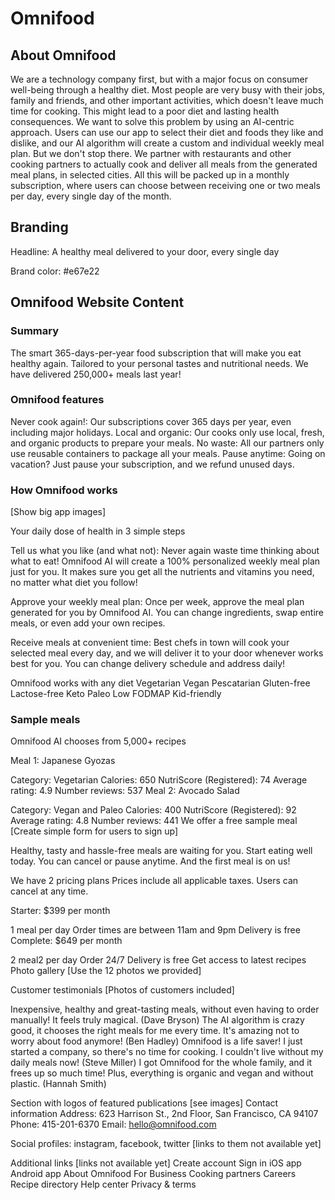 # Omnifood

## About Omnifood

We are a technology company first, but with a major focus on consumer well-being through a healthy diet. Most people are very busy with their jobs, family and friends, and other important activities, which doesn't leave much time for cooking. This might lead to a poor diet and lasting health consequences. We want to solve this problem by using an AI-centric approach. Users can use our app to select their diet and foods they like and dislike, and our AI algorithm will create a custom and individual weekly meal plan. But we don't stop there. We partner with restaurants and other cooking partners to actually cook and deliver all meals from the generated meal plans, in selected cities. All this will be packed up in a monthly subscription, where users can choose between receiving one or two meals per day, every single day of the month.

## Branding

Headline: A healthy meal delivered to your door, every single day

Brand color: #e67e22

## Omnifood Website Content

### Summary

The smart 365-days-per-year food subscription that will make you eat healthy again. Tailored to your personal tastes and nutritional needs. We have delivered 250,000+ meals last year!

### Omnifood features

Never cook again!: Our subscriptions cover 365 days per year, even including major holidays. Local and organic: Our cooks only use local, fresh, and organic products to prepare your meals. No waste: All our partners only use reusable containers to package all your meals. Pause anytime: Going on vacation? Just pause your subscription, and we refund unused days.

### How Omnifood works

[Show big app images]

Your daily dose of health in 3 simple steps

Tell us what you like (and what not): Never again waste time thinking about what to eat! Omnifood AI will create a 100% personalized weekly meal plan just for you. It makes sure you get all the nutrients and vitamins you need, no matter what diet you follow!

Approve your weekly meal plan: Once per week, approve the meal plan generated for you by Omnifood AI. You can change ingredients, swap entire meals, or even add your own recipes.

Receive meals at convenient time: Best chefs in town will cook your selected meal every day, and we will deliver it to your door whenever works best for you. You can change delivery schedule and address daily!

Omnifood works with any diet
Vegetarian Vegan Pescatarian Gluten-free Lactose-free Keto Paleo Low FODMAP Kid-friendly

### Sample meals

Omnifood AI chooses from 5,000+ recipes

Meal 1: Japanese Gyozas

Category: Vegetarian
Calories: 650
NutriScore (Registered): 74
Average rating: 4.9
Number reviews: 537
Meal 2: Avocado Salad

Category: Vegan and Paleo
Calories: 400
NutriScore (Registered): 92
Average rating: 4.8
Number reviews: 441
We offer a free sample meal
[Create simple form for users to sign up]

Healthy, tasty and hassle-free meals are waiting for you. Start eating well today. You can cancel or pause anytime. And the first meal is on us!

We have 2 pricing plans
Prices include all applicable taxes. Users can cancel at any time.

Starter: $399 per month

1 meal per day
Order times are between 11am and 9pm
Delivery is free
Complete: $649 per month

2 meal2 per day
Order 24/7
Delivery is free
Get access to latest recipes
Photo gallery
[Use the 12 photos we provided]

Customer testimonials
[Photos of customers included]

Inexpensive, healthy and great-tasting meals, without even having to order manually! It feels truly magical. (Dave Bryson) The AI algorithm is crazy good, it chooses the right meals for me every time. It's amazing not to worry about food anymore! (Ben Hadley) Omnifood is a life saver! I just started a company, so there's no time for cooking. I couldn't live without my daily meals now! (Steve Miller) I got Omnifood for the whole family, and it frees up so much time! Plus, everything is organic and vegan and without plastic. (Hannah Smith)

Section with logos of featured publications [see images]
Contact information
Address: 623 Harrison St., 2nd Floor, San Francisco, CA 94107 Phone: 415-201-6370 Email: hello@omnifood.com

Social profiles: instagram, facebook, twitter [links to them not available yet]

Additional links [links not available yet]
Create account Sign in iOS app Android app About Omnifood For Business Cooking partners Careers Recipe directory Help center Privacy & terms
